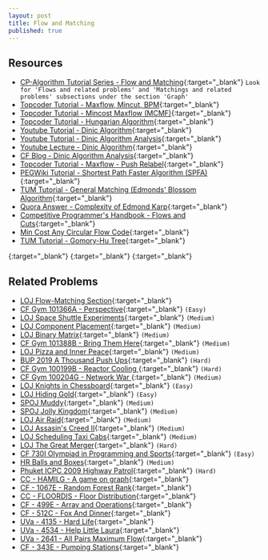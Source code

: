 ```yaml
---
layout: post
title: Flow and Matching
published: true
---
```


## Resources
- [CP-Algorithm Tutorial Series - Flow and Matching](https://cp-algorithms.com/){:target="\_blank"} `Look for 'Flows and related problems' and 'Matchings and related problems' subsections under the section 'Graph' `
- [Topcoder Tutorial - Maxflow, Mincut, BPM](https://www.topcoder.com/community/competitive-programming/tutorials/maximum-flow-section-1/){:target="\_blank"}
- [Topcoder Tutorial - Mincost Maxflow (MCMF)](https://www.topcoder.com/community/competitive-programming/tutorials/minimum-cost-flow-part-one-key-concepts/){:target="\_blank"}
- [Topcoder Tutorial - Hungarian Algorithm](https://www.topcoder.com/community/competitive-programming/tutorials/assignment-problem-and-hungarian-algorithm/){:target="\_blank"}
- [Youtube Tutorial - Dinic Algorithm](https://www.youtube.com/watch?v=KpZjBoi_H6s){:target="\_blank"}
- [Youtube Tutorial - Dinic Algorithm Analysis](https://www.youtube.com/watch?v=UMT4Nyl8JAA){:target="\_blank"}
- [Youtube Lecture - Dinic Algorithm](https://www.youtube.com/watch?v=uM06jHdIC70&t=4220s){:target="\_blank"}
- [CF Blog - Dinic Algorithm Analysis](https://codeforces.com/blog/entry/52077){:target="\_blank"}
- [Topcoder Tutorial - Maxflow - Push Relabel](https://www.topcoder.com/community/competitive-programming/tutorials/maximum-flow-augmenting-path-algorithms-comparison/){:target="\_blank"}
- [PEGWiki Tutorial - Shortest Path Faster Algorithm (SPFA)](https://wcipeg.com/wiki/Shortest_Path_Faster_Algorithm){:target="\_blank"}
- [TUM Tutorial - General Matching (Edmonds' Blossom Algorithm](https://www-m9.ma.tum.de/graph-algorithms/matchings-blossom-algorithm/index_en.html){:target="\_blank"}
- [Quora Answer - Complexity of Edmond Karp](https://www.quora.com/Is-there-a-simple-intuitive-way-to-explain-why-the-Edmonds-Karp-max-flow-algorithm-takes-O-EV-2/answer/Tadeusz-Panda){:target="\_blank"}
- [Competitive Programmer's Handbook - Flows and Cuts](https://raw.githubusercontent.com/baps-bgd/baps-bgd.github.io/master/_files/Competitive-Programmer%E2%80%99s-Handbook.pdf#page=191){:target="\_blank"}
- [Min Cost Any Circular Flow Code](https://github.com/stjepang/snippets/blob/master/circulation.cpp){:target="\_blank"}
- [TUM Tutorial - Gomory-Hu Tree](http://www14.in.tum.de/lehre/2016WS/ea/split/sec-Gomory-Hu-Trees.pdf){:target="\_blank"}

[](){:target="\_blank"}
[](){:target="\_blank"}
[](){:target="\_blank"}


## Related Problems
- [LOJ Flow-Matching Section](https://lightoj.com/problems/category/flow){:target="\_blank"}
- [CF Gym 101366A - Perspective](https://codeforces.com/gym/101366){:target="\_blank"} `(Easy)`
- [LOJ Space Shuttle Experiments](https://lightoj.com/problem/space-shuttle-experiments){:target="\_blank"} `(Medium)`
- [LOJ Component Placement](https://lightoj.com/problem/component-placement){:target="\_blank"} `(Medium)`
- [LOJ Binary Matrix](https://lightoj.com/problem/binary-matrix){:target="\_blank"} `(Medium)`
- [CF Gym 101388B - Bring Them Here](https://codeforces.com/gym/101388){:target="\_blank"} `(Medium)`
- [LOJ Pizza and Inner Peace](https://lightoj.com/problem/pizza-and-inner-peace){:target="\_blank"} `(Medium)`
- [BUP 2019 A Thousand Push Ups](https://algo.codemarshal.org/contests/bup-iupc-19/problems/G){:target="\_blank"} `(Hard)`
- [CF Gym 100199B - Reactor Cooling ](https://codeforces.com/gym/100199){:target="\_blank"} `(Hard)`
- [CF Gym 100204G - Network War ](https://codeforces.com/gym/100204){:target="\_blank"} `(Medium)`
- [LOJ Knights in Chessboard](https://lightoj.com/problem/knights-in-chessboard-ii){:target="\_blank"} `(Easy)`
- [LOJ Hiding Gold](https://lightoj.com/problem/hiding-gold){:target="\_blank"} `(Easy)`
- [SPOJ Muddy](https://www.spoj.com/problems/MUDDY/){:target="\_blank"} `(Medium)`
- [SPOJ Jolly Kingdom](https://www.spoj.com/problems/JOLLYKINGDOM/){:target="\_blank"} `(Medium)`
- [LOJ Air Raid](https://lightoj.com/problem/air-raid){:target="\_blank"} `(Medium)`
- [LOJ Assasin's Creed II](https://lightoj.com/problem/assassin-s-creed-ii){:target="\_blank"} `(Medium)`
- [LOJ Scheduling Taxi Cabs](https://lightoj.com/problem/scheduling-taxi-cabs){:target="\_blank"} `(Medium)`
- [LOJ The Great Merger](https://lightoj.com/problem/the-great-merger){:target="\_blank"} `(Hard)`
- [CF 730I Olympiad in Programming and Sports](https://codeforces.com/problemset/problem/730/I){:target="\_blank"} `(Easy)`
- [HR Balls and Boxes](https://www.hackerrank.com/contests/w32/challenges/balls-and-boxes/problem){:target="\_blank"} `(Medium)`
- [Phuket ICPC 2009 Highway Patrol](https://www.spoj.com/problems/PHU09K/){:target="\_blank"} `(Hard)`
- [CC - HAMILG - A game on graph](https://www.codechef.com/problems/HAMILG){:target="\_blank"}
- [CF - 1067E - Random Forest Rank](https://codeforces.com/problemset/problem/1067/E){:target="\_blank"}
- [CC - FLOORDIS - Floor Distribution](https://www.codechef.com/problems/FLOORDIS){:target="\_blank"}
- [CF - 499E - Array and Operations](https://codeforces.com/contest/499/problem/E){:target="\_blank"}
- [CF - 512C - Fox And Dinner](https://codeforces.com/problemset/problem/512/C){:target="\_blank"}
- [UVa - 4135 - Hard Life](https://onlinejudge.org/index.php?option=onlinejudge&Itemid=8&page=show_problem&problem=4135){:target="\_blank"}
- [UVa - 4534 - Help Little Laura](https://onlinejudge.org/index.php?option=onlinejudge&Itemid=8&page=show_problem&problem=4534){:target="\_blank"}
- [UVa - 2641 - All Pairs Maximum Flow](https://onlinejudge.org/index.php?option=com_onlinejudge&Itemid=8&page=show_problem&problem=2641){:target="\_blank"}
- [CF - 343E - Pumping Stations](https://codeforces.com/contest/343/problem/E){:target="\_blank"}


